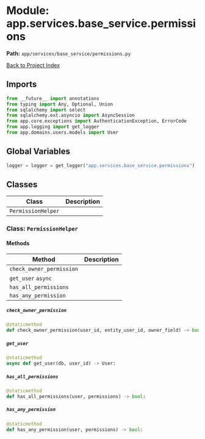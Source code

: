 # Module: app.services.base_service.permissions

**Path:** `app/services/base_service/permissions.py`

[Back to Project Index](../../../../index.md)

## Imports
```python
from __future__ import annotations
from typing import Any, Optional, Union
from sqlalchemy import select
from sqlalchemy.ext.asyncio import AsyncSession
from app.core.exceptions import AuthenticationException, ErrorCode
from app.logging import get_logger
from app.domains.users.models import User
```

## Global Variables
```python
logger = logger = get_logger("app.services.base_service.permissions")
```

## Classes

| Class | Description |
| --- | --- |
| `PermissionHelper` |  |

### Class: `PermissionHelper`

#### Methods

| Method | Description |
| --- | --- |
| `check_owner_permission` |  |
| `get_user` `async` |  |
| `has_all_permissions` |  |
| `has_any_permission` |  |

##### `check_owner_permission`
```python
@staticmethod
def check_owner_permission(user_id, entity_user_id, owner_field) -> bool:
```

##### `get_user`
```python
@staticmethod
async def get_user(db, user_id) -> User:
```

##### `has_all_permissions`
```python
@staticmethod
def has_all_permissions(user, permissions) -> bool:
```

##### `has_any_permission`
```python
@staticmethod
def has_any_permission(user, permissions) -> bool:
```
